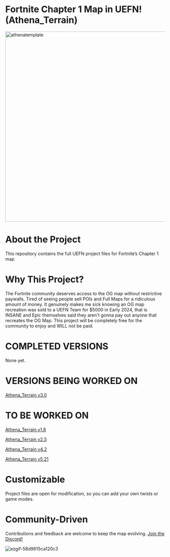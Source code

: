 # Fortnite Chapter 1 Map in UEFN! (Athena_Terrain)

<img width="800" height="600" alt="athenatemplate" src="https://github.com/user-attachments/assets/b0673962-d123-4dc3-be3a-eb2c27eb1aae" />

# About the Project
This repository contains the full UEFN project files for Fortnite’s Chapter 1 map

# Why This Project?
The Fortnite community deserves access to the OG map without restrictive paywalls. Tired of seeing people sell POIs and Full Maps for a ridiculous amount of money. It genuinely makes me sick knowing an OG map recreation was sold to a UEFN Team for $5000 in Early 2024, that is INSANE and Epic themselves said they aren't gonna pay out anyone that recreates the OG Map. This project will be completely free for the community to enjoy and WILL not be paid.

# COMPLETED VERSIONS
None yet.

# VERSIONS BEING WORKED ON
[Athena_Terrain v3.0](https://github.com/zqvb/AthenaTemplate/tree/Fortnite-3.0)

# TO BE WORKED ON
[Athena_Terrain v1.8](https://github.com/zqvb/AthenaTemplate/tree/Fortnite-1.8)

[Athena_Terrain v2.5](https://github.com/zqvb/AthenaTemplate/tree/Fortnite-2.5)

[Athena_Terrain v4.2](https://github.com/zqvb/AthenaTemplate/tree/Fortnite-4.2)

[Athena_Terrain v5.21](https://github.com/zqvb/AthenaTemplate/tree/Fortnite-5.21)

# Customizable
Project files are open for modification, so you can add your own twists or game modes.

# Community-Driven
Contributions and feedback are welcome to keep the map evolving.
[Join the Discord!](https://discord.gg/bZzJWQbMDs)

![ezgif-58d9615ca120c3](https://github.com/user-attachments/assets/a4d4250f-6384-45d8-92d6-9055b065e06d)
